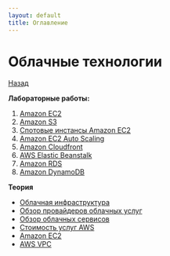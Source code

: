 ```yaml
---
layout: default
title: Оглавление
---
```


# Облачные технологии

[Назад](../)

**Лабораторные работы:**
1. [Amazon EC2](./lab1_ec2)
2. [Amazon S3](./lab2_s3)
3. [Спотовые инстансы Amazon EC2](./lab3_spot_ec2)
4. [Amazon EC2 Auto Scaling](./lab4_ec2_auto_scaling)
5. [Amazon Cloudfront](./lab5_cloudfront)
6. [AWS Elastic Beanstalk](./lab6_beanstalk)
7. [Amazon RDS](./lab7_rds)
7. [Amazon DynamoDB](./lab8_dynamodb)

**Теория**

* [Облачная инфраструктура](./theory_infrastructure)
* [Обзор провайдеров облачных услуг](./theory_providers)
* [Обзор облачных сервисов](./provider_services)
* [Стоимость услуг AWS](theory_aws_costs)
* [Amazon EC2](./theory_aws_ec2)
* [AWS VPC](theory_aws_vpc)
